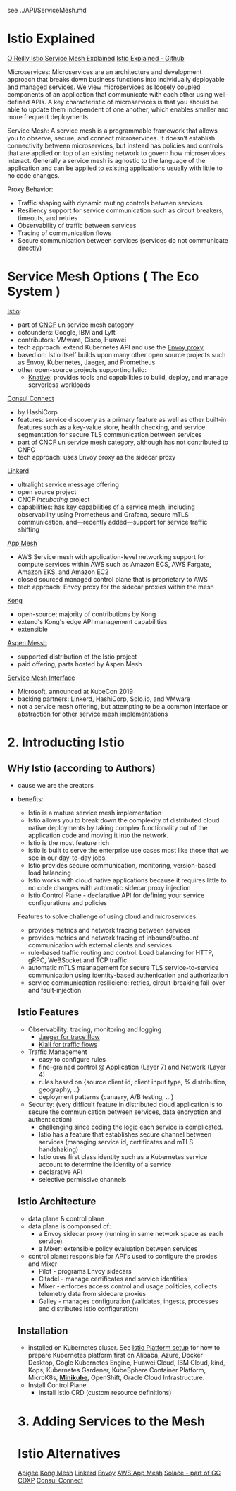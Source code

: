 
see ../API/ServiceMesh.md

# Istio Explained
[O'Reilly Istio Service Mesh Explained](https://learning.oreilly.com/library/view/istio-explained)
[Istio Explained - Github](https://github.com/istio-explained/)

Microservices: Microservices are an architecture and development approach that breaks down business functions into individually deployable and managed services. We view microservices as loosely coupled components of an application that communicate with each other using well-defined APIs. A key characteristic of microservices is that you should be able to update them independent of one another, which enables smaller and more frequent deployments.

Service Mesh: A service mesh is a programmable framework that allows you to observe, secure, and connect microservices. It doesn’t establish connectivity between microservices, but instead has policies and controls that are applied on top of an existing network to govern how microservices interact. Generally a service mesh is agnostic to the language of the application and can be applied to existing applications usually with little to no code changes.

Proxy Behavior:
- Traffic shaping ​with dynamic routing controls between services
- Resiliency support for service communication such as circuit breakers, timeouts, and retries
- Observability of traffic between services
- Tracing of communication flows
- Secure communication between services (services do not communicate directly)

# Service Mesh Options ( The Eco System )
[Istio](https://istio.io/):
- part of [CNCF](https://landscape.cncf.io/) un service mesh category
- cofounders: Google, IBM and Lyft
- contributors: VMware, Cisco, Huawei
- tech approach:  extend Kubernetes API and use the [Envoy proxy](https://envoyproxy.io/)
- based on: Istio itself builds upon many other open source projects such as Envoy, Kubernetes, Jaeger, and Prometheus
- other open-source projects supporting Istio:
  - [Knative](https://knative.dev/): provides tools and capabilities to build, deploy, and manage serverless workloads

[Consul Connect](https://oreil.ly/ae6Eq)
- by HashiCorp
- features: service discovery as a primary feature as well as other built-in features such as a key-value store, health checking, and service segmentation for secure TLS communication between services
- part of [CNCF](https://landscape.cncf.io/) un service mesh category, although has not contributed to CNFC
- tech approach: uses Envoy proxy as the sidecar proxy

[Linkerd](https://linkerd.io/)
- ultralight service message offering
- open source project
- CNCF *incubating* project
- capabilities: has key capabilities of a service mesh, including observability using Prometheus and Grafana, secure mTLS communication, and—recently added—support for service traffic shifting

[App Mesh](https://aws.amazon.com/app-mesh)
- AWS Service mesh with application-level networking support for compute services within AWS such as Amazon ECS, AWS Fargate, Amazon EKS, and Amazon EC2
- closed sourced managed control plane that is proprietary to AWS
- tech approach: Envoy proxy for the sidecar proxies within the mesh

[Kong](https://oreil.ly/xwokZ)
- open-source; majority of contributions by Kong
- extend's Kong's edge API management capabilities
- extensible

[Aspen Messh](https://aspenmesh.io/)
- supported distribution of the Istio project
- paid offering, parts hosted by Aspen Mesh

[Service Mesh Interface](https://smi-spec.io/)
- Microsoft, announced at KubeCon 2019
- backing partners: Linkerd, HashiCorp, Solo.io, and VMware
- not a service mesh offering, but attempting to be a common interface or abstraction for other service mesh implementations

# 2. Introducting Istio
## WHy Istio (according to Authors)
- cause we are the creators
- benefits:
  - Istio is a mature service mesh implementation
  - Istio allows you to break down the complexity of distributed cloud native deployments by taking complex functionality out of the application code and moving it into the network.
  - Istio is the most feature rich
  - Istio is built to serve the enterprise use cases most like those that we see in our day-to-day jobs.
  - Istio provides secure communication, monitoring, version-based load balancing
  - Istio works with cloud native applications because it requires little to no code changes with automatic sidecar proxy injection
  - Istio Control Plane - declarative API for defining your service configurations and policies

  Features to solve challenge of using cloud and microservices:
  - provides metrics and network tracing between services
  - provides metrics and network tracing of inbound/outbount communication with external clients and services
  - rule-based traffic routing and control.  Load balancing for HTTP, gRPC, WeBSocket and TCP traffic
  - automatic mTLS maanagement for secure TLS  service-to-service communication using identity-based authenication and authorization
  - service communication resilicienc: retries, circuit-breaking fail-over and fault-injection

  ## Istio Features
  - Observability: tracing, monitoring and logging
    - [Jaeger for trace flow](https://www.jaegertracing.io/)
    - [Kiali for traffic flows](https://github.com/kiali/kiali)
  - Traffic Management  
    - easy to configure rules
    - fine-grained control @ Application (Layer 7) and Network (Layer 4)
    - rules based on {source client id, client input type, % distribution, geography, ..}
    - deployment patterns {canaary, A/B testing, ...}
  - Security: (very difficult feature in distributed cloud application is to secure the communication between services, data encryption and authentication)
    - challenging since coding the logic each service is complicated.
    - Istio has a feature that establishes secure channel between services (managing service id, certificates and mTLS handshaking)
    - Istio uses first class identity such as a Kubernetes service account to determine the identity of a service
    - declarative API
    - selective permissive channels

  ## Istio Architecture
  - data plane & control plane
  - data plane is componsed of:
    - a Envoy sidecar proxy (running in same network space as each service)
    - a Mixer: extensible policy evaluation between services
  - control plane: responsible for API's used to configure the proxies and Mixer
    - Pilot - programs Envoy sidecars
    - Citadel - manage certificates and service identities
    - Mixer - enforces access control and usage politicies, collects telemetry data from sidecare proxies
    - Galley - manages configuration (validates, ingests, processes and distributes Istio configuration)

  ## Installation
  - installed on Kubernetes cluser.  See [Istio Platform setup](https://oreil.ly/3aKFi) for how to prepare Kubernetes platform first on Alibaba, Azure, Docker Desktop, Gogle Kubernetes Engine, Huawei Cloud, IBM Cloud, kind, Kops, Kubernetes Gardener, KubeSphere Container Platform, MicroK8s, [__Minikube__](https://minikube.sigs.k8s.io/docs/tutorials/multi_node/), OpenShift, Oracle Cloud Infrastructure.
  - Install Control Plane
    - install Istio CRD (custom resource definitions)


  # 3. Adding Services to the Mesh



  # Istio Alternatives
  [Apigee]()
  [Kong Mesh]()
  [Linkerd]()
  [Envoy]()
  [AWS App Mesh]()
  [Solace - part of GC CDXP]()
  [Consul Connect](https://www.hashicorp.com/products/consul/multi-platform-service-mesh/)

